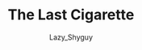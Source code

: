 ---
media: "images/rounds/round_1/the_last_cigarette.png"
media_type: image
type: art
title: The Last Cigarette
author: [Lazy_Shyguy]
desc: Marvin McLight asks Jimmy Novach for share of the colony's last cigarette. How Security made it through subsequent rounds is still subject to active research.
---